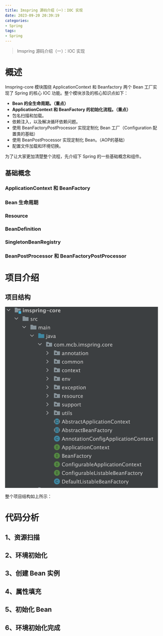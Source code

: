 ```yaml
---
title: Imspring 源码介绍（一）：IOC 实现
date: 2023-09-20 20:39:19
categories:
- Spring
tags:
- Spring
---
```


> Imspring 源码介绍（一）：IOC 实现

<!--more-->

# 概述

Imspring-core 模块围绕 ApplicationContext 和 Beanfactory 两个 Bean 工厂实现了 Spring 的核心 IOC 功能。整个模块涉及的核心知识点如下：

* **Bean 的全生命周期。（重点）**
* **ApplicationContext 和 BeanFactory 的初始化流程。（重点）**
* 包名扫描和加载。
* 依赖注入，以及解决循环依赖问题。
* 使用 BeanFactoryPostProcessor 实现定制化 Bean 工厂（Configuration 配置类的基础）
* 使用 BeanPostProcessor 实现定制化 Bean。（AOP的基础）
* 配置文件加载和环境切换。

为了让大家更加清楚整个流程，先介绍下 Spring 的一些基础概念和组件。

## 基础概念

### ApplicationContext 和 BeanFactory

### Bean 生命周期

### Resource

### BeanDefinition

### SingletonBeanRegistry

### BeanPostProcessor 和 BeanFactoryPostProcessor

# 项目介绍

## 项目结构

![image-20231127202003918](2023-11-26-Imspring-源码介绍（一）：IOC-实现/image-20231127202003918.png)

整个项目结构如上所示：



# 代码分析

## 1、资源扫描



## 2、环境初始化



## 3、创建 Bean 实例



## 4、属性填充



## 5、初始化 Bean



## 6、环境初始化完成
